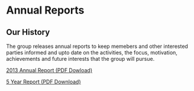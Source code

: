 Annual Reports
=========================================

Our History
-----------

The group releases annual reports to keep memebers and other
interested parties informed and upto date on the activities,
the focus, motivation, achievements and future  interests that
the group will pursue.

[2013 Annual Report (PDF Dowload)](/reports/Annual-report-CMSG-2013.pdf)

[5 Year Report (PDF Download)](/reports/CMSG-5-year_Report-April-2014.pdf)
